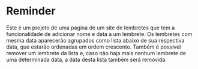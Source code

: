 <h1>Reminder</h1>

<p>Este é um projeto de uma página de um site de lembretes que tem a funcionalidade de adicionar nome e data a um lembrete. Os lembretes com mesma data aparecerão agrupados como lista abaixo de sua respectiva data, que estarão ordenadas em ordem crescente. Também é possível remover um lembrete da lista e, caso não haja mais nenhum lembrete de uma determinada data, a data desta lista também será removida.</p>

